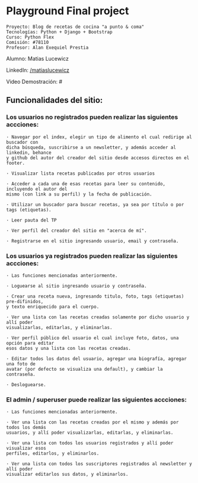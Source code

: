 # Playground Final project 

```
Proyecto: Blog de recetas de cocina "a punto & coma"
Tecnologías: Python + Django + Bootstrap
Curso: Python Flex
Comisión: #78110
Profesor: Alan Exequiel Prestia
```

Alumno: Matias Lucewicz

LinkedIn: [/matiaslucewicz](https://www.linkedin.com/in/matiaslucewicz/)

Video Demostración: #

## Funcionalidades del sitio:

### Los usuarios no registrados pueden realizar las siguientes accciones:

    · Navegar por el index, elegir un tipo de alimento el cual redirige al buscador con 
    dicha búsqueda, suscribirse a un newsletter, y además acceder al linkedin, behance 
    y github del autor del creador del sitio desde accesos directos en el footer.
    
    · Visualizar lista recetas publicadas por otros usuarios
    
    · Acceder a cada una de esas recetas para leer su contenido, incluyendo el autor del 
    mismo (con link a su perfil) y la fecha de publicación.
    
    · Utilizar un buscador para buscar recetas, ya sea por título o por tags (etiquetas).
    
    · Leer pauta del TP
    
    · Ver perfil del creador del sitio en "acerca de mí".
    
    · Registrarse en el sitio ingresando usuario, email y contraseña.


### Los usuarios ya registrados pueden realizar las siguientes accciones:

    · Las funciones mencionadas anteriormente.

    · Loguearse al sitio ingresando usuario y contraseña.

    · Crear una receta nueva, ingresando titulo, foto, tags (etiquetas) pre-difinidos, 
    y texto enriquecido para el cuerpo.

    · Ver una lista con las recetas creadas solamente por dicho usuario y allí poder 
    visualizarlas, editarlas, y eliminarlas.

    · Ver perfil público del usuario el cual incluye foto, datos, una opción para editar 
    esos datos y una lista con las recetas creadas.

    · Editar todos los datos del usuario, agregar una biografía, agregar una foto de 
    avatar (por defecto se visualiza una default), y cambiar la contraseña.

    · Desloguearse.


### El admin / superuser puede realizar las siguientes accciones:

    · Las funciones mencionadas anteriormente.

    · Ver una lista con las recetas creadas por el mismo y además por todos los demás 
    usuarios, y allí poder visualizarlas, editarlas, y eliminarlas.

    · Ver una lista con todos los usuarios registrados y allí poder visualizar esos 
    perfiles, editarlos, y eliminarlos.

    · Ver una lista con todos los suscriptores registrados al newsletter y allí poder 
    visualizar editarlos sus datos, y eliminarlos.
